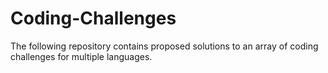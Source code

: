 # Coding-Challenges

The following repository contains proposed solutions to an array of coding challenges for multiple languages. 

